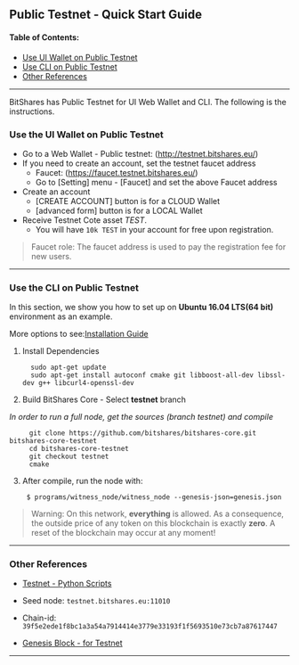 ## Public Testnet - Quick Start Guide

#### Table of Contents:
- [Use UI Wallet on Public Testnet](../testnets/public_testnet_details.md#use-the-ui-wallet-on-public-testnet)
- [Use CLI on Public Testnet](../testnets/public_testnet_details.md#use-the-cli-on-public-testnet)
- [Other References](../testnets/public_testnet_details.md#other-references)

***

BitShares has Public Testnet for UI Web Wallet and CLI. The following is the instructions. 

### Use the UI Wallet on Public Testnet

- Go to a Web Wallet - Public testnet: (http://testnet.bitshares.eu/) 
- If you need to create an account, set the testnet faucet address
   - Faucet: (https://faucet.testnet.bitshares.eu/)
   - Go to [Setting] menu - [Faucet] and set the above Faucet address 
- Create an account
   - [CREATE ACCOUNT] button is for a CLOUD Wallet 
   - [advanced form] button is for a LOCAL Wallet
- Receive Testnet Cote asset *TEST*.
   - You will have `10k TEST` in your account for free upon registration.

> Faucet role: The faucet address is used to pay the registration fee for new users.

*** 

### Use the CLI on Public Testnet

In this section, we show you how to set up on **Ubuntu 16.04 LTS(64 bit)** environment as an example.

More options to see:[Installation Guide](../installation/README.md#installation)

1. Install Dependencies

         sudo apt-get update
         sudo apt-get install autoconf cmake git libboost-all-dev libssl-dev g++ libcurl4-openssl-dev

2. Build BitShares Core - Select **testnet** branch

*In order to run a full node, get the sources (branch testnet) and compile*

         git clone https://github.com/bitshares/bitshares-core.git bitshares-core-testnet
         cd bitshares-core-testnet    
         git checkout testnet
         cmake

3. After compile, run the node with: 

        $ programs/witness_node/witness_node --genesis-json=genesis.json

> Warning: On this network, **everything** is allowed. As a consequence, the outside price of any token on this blockchain is exactly **zero**. A reset of the blockchain may occur at any moment!


***

### Other References

- [Testnet - Python Scripts](https://github.com/BitSharesEurope/testnet-pythonscripts)

- Seed node: `testnet.bitshares.eu:11010`
- Chain-id: `39f5e2ede1f8bc1a3a54a7914414e3779e33193f1f5693510e73cb7a87617447`
- [Genesis Block - for Testnet](https://github.com/bitshares/bitshares-core/blob/testnet/genesis.json)

***



